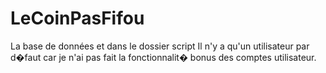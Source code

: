 # LeCoinPasFifou

La base de données et dans le dossier script
Il n'y a qu'un utilisateur par d�faut car je n'ai pas fait la fonctionnalit� bonus des comptes utilisateur.